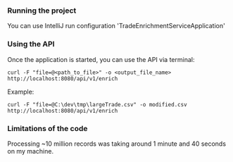 ### Running the project

You can use IntelliJ run configuration 'TradeEnrichmentServiceApplication'

### Using the API

Once the application is started, you can use the API via terminal:

```
curl -F "file=@<path_to_file>" -o <output_file_name> http://localhost:8080/api/v1/enrich
```
Example:
```
curl -F "file=@C:\dev\tmp\largeTrade.csv" -o modified.csv http://localhost:8080/api/v1/enrich
```

### Limitations of the code

Processing ~10 million records was taking around 1 minute and 40 seconds on my machine.